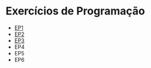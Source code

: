 # Exercícios de Programação 

- [EP1](./EP1/README.md)
- [EP2](./EP2/README.md)
- [EP3](./EP3/README.md)
- EP4
- EP5
- EP6


